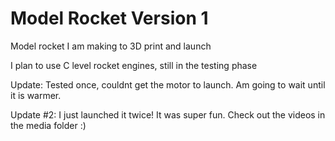 # Model Rocket Version 1
Model rocket I am making to 3D print and launch

I plan to use C level rocket engines, still in the testing phase

Update: Tested once, couldnt get the motor to launch. Am going to wait until it is warmer.

Update #2: I just launched it twice! It was super fun. Check out the videos in the media folder :)

